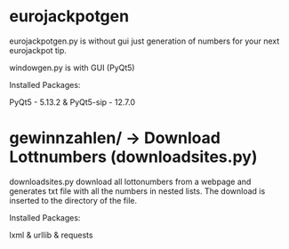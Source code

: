 # eurojackpotgen

eurojackpotgen.py is without gui just generation of numbers for your next eurojackpot tip.

windowgen.py is with GUI (PyQt5)


Installed Packages:

PyQt5 - 5.13.2 & PyQt5-sip - 12.7.0


# gewinnzahlen/ -> Download Lottnumbers (downloadsites.py)

downloadsites.py download all lottonumbers from a webpage and generates txt file with all the numbers in nested lists.
The download is inserted to the directory of the file.


Installed Packages:

lxml & urllib & requests
